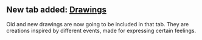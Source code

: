 ## New tab added: [Drawings](pages/drawings.html)

Old and new drawings are now going to be included in that tab.
They are creations inspired by different events, made for expressing certain feelings.
